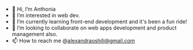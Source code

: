 - 👋 Hi, I’m Anthonia
- 👀 I’m interested in web dev.
- 🌱 I’m currently learning front-end development and it's been a fun ride!
- 💞️ I’m looking to collaborate on web apps development and product management also.
- 📫 How to reach me @alexandraoshili@gmail.com

<!---
Anthonia-alexis/Anthonia-alexis is a highly intelligent creative with a keen interest in creating websites and web applications for top clients across the globe! ✨ special ✨ repository because its `README.md` (this file) 
appears on your GitHub profile.
You can click the Preview link to take a look at your changes.
--->
